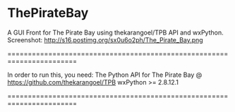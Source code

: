 ThePirateBay
=======================================================================

A GUI Front for The Pirate Bay using thekarangoel/TPB API and wxPython.
Screenshot: http://s16.postimg.org/sx0u6o2ph/The_Pirate_Bay.png

=======================================================================

In order to run this, you need: 
The Python API for The Pirate Bay @ https://github.com/thekarangoel/TPB
wxPython >= 2.8.12.1

=======================================================================
